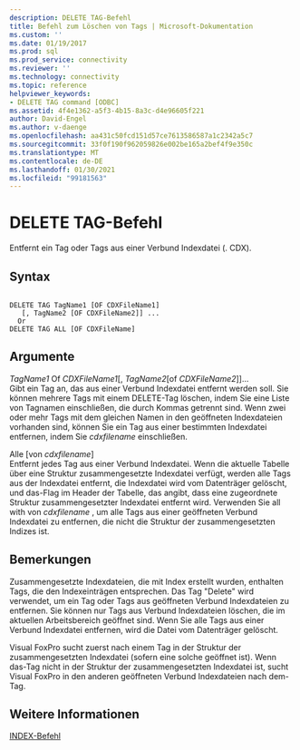 ```yaml
---
description: DELETE TAG-Befehl
title: Befehl zum Löschen von Tags | Microsoft-Dokumentation
ms.custom: ''
ms.date: 01/19/2017
ms.prod: sql
ms.prod_service: connectivity
ms.reviewer: ''
ms.technology: connectivity
ms.topic: reference
helpviewer_keywords:
- DELETE TAG command [ODBC]
ms.assetid: 4f4e1362-a5f3-4b15-8a3c-d4e96605f221
author: David-Engel
ms.author: v-daenge
ms.openlocfilehash: aa431c50fcd151d57ce7613586587a1c2342a5c7
ms.sourcegitcommit: 33f0f190f962059826e002be165a2bef4f9e350c
ms.translationtype: MT
ms.contentlocale: de-DE
ms.lasthandoff: 01/30/2021
ms.locfileid: "99181563"
---
```

# <a name="delete-tag-command"></a>DELETE TAG-Befehl
Entfernt ein Tag oder Tags aus einer Verbund Indexdatei (. CDX).  
  
## <a name="syntax"></a>Syntax  
  
```  
  
DELETE TAG TagName1 [OF CDXFileName1]  
   [, TagName2 [OF CDXFileName2]] ...  
  Or   
DELETE TAG ALL [OF CDXFileName]  
```  
  
## <a name="arguments"></a>Argumente  
 *TagName1* Of *CDXFileName1*[, *TagName2*[of *CDXFileName2*]]...  
 Gibt ein Tag an, das aus einer Verbund Indexdatei entfernt werden soll. Sie können mehrere Tags mit einem DELETE-Tag löschen, indem Sie eine Liste von Tagnamen einschließen, die durch Kommas getrennt sind. Wenn zwei oder mehr Tags mit dem gleichen Namen in den geöffneten Indexdateien vorhanden sind, können Sie ein Tag aus einer bestimmten Indexdatei entfernen, indem Sie *cdxfilename* einschließen.  
  
 Alle [von *cdxfilename*]  
 Entfernt jedes Tag aus einer Verbund Indexdatei. Wenn die aktuelle Tabelle über eine Struktur zusammengesetzte Indexdatei verfügt, werden alle Tags aus der Indexdatei entfernt, die Indexdatei wird vom Datenträger gelöscht, und das-Flag im Header der Tabelle, das angibt, dass eine zugeordnete Struktur zusammengesetzter Indexdatei entfernt wird. Verwenden Sie all with von *cdxfilename* , um alle Tags aus einer geöffneten Verbund Indexdatei zu entfernen, die nicht die Struktur der zusammengesetzten Indizes ist.  
  
## <a name="remarks"></a>Bemerkungen  
 Zusammengesetzte Indexdateien, die mit Index erstellt wurden, enthalten Tags, die den Indexeinträgen entsprechen. Das Tag "Delete" wird verwendet, um ein Tag oder Tags aus geöffneten Verbund Indexdateien zu entfernen. Sie können nur Tags aus Verbund Indexdateien löschen, die im aktuellen Arbeitsbereich geöffnet sind. Wenn Sie alle Tags aus einer Verbund Indexdatei entfernen, wird die Datei vom Datenträger gelöscht.  
  
 Visual FoxPro sucht zuerst nach einem Tag in der Struktur der zusammengesetzten Indexdatei (sofern eine solche geöffnet ist). Wenn das-Tag nicht in der Struktur der zusammengesetzten Indexdatei ist, sucht Visual FoxPro in den anderen geöffneten Verbund Indexdateien nach dem-Tag.  
  
## <a name="see-also"></a>Weitere Informationen  
 [INDEX-Befehl](../../odbc/microsoft/index-command.md)
